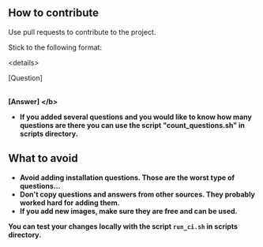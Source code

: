 ## How to contribute

Use pull requests to contribute to the project.

Stick to the following format:

\<details>
<summary>[Question]</summary><br><b>

[Answer]
\</b></details>

* If you added several questions and you would like to know how many questions are there you can use the script "count_questions.sh" in scripts directory.

## What to avoid

* Avoid adding installation questions. Those are the worst type of questions...
* Don't copy questions and answers from other sources. They probably worked hard for adding them.
* If you add new images, make sure they are free and can be used.


You can test your changes locally with the script `run_ci.sh` in scripts directory.
